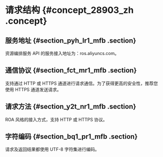 # 请求结构 {#concept_28903_zh .concept}

## 服务地址 {#section_pyh_lr1_mfb .section}

资源编排服务 API 的服务接入地址为：ros.aliyuncs.com。

## 通信协议 {#section_fct_mr1_mfb .section}

支持通过 HTTP 或 HTTPS 通道进行请求通信。为了获得更高的安全性，推荐您使用 HTTPS 通道发送请求。

## 请求方法 {#section_y2t_nr1_mfb .section}

ROA 风格的接入方式，支持 HTTP 或 HTTPS 协议。

## 字符编码 {#section_bq1_pr1_mfb .section}

请求及返回结果都使用 UTF-8 字符集进行编码。

